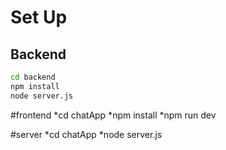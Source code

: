 # Set Up

## Backend
```bash
cd backend
npm install
node server.js
```

#frontend
*cd chatApp
*npm install
*npm run dev

#server
*cd chatApp
*node server.js
